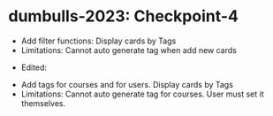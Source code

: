 # dumbulls-2023: Checkpoint-4

- Add filter functions: Display cards by Tags
- Limitations: Cannot auto generate tag when add new cards

* Edited:
- Add tags for courses and for users. Display cards by Tags
- Limitations: Cannot auto generate tag for courses. User must set it themselves.